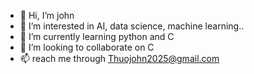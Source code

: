 - 👋 Hi, I’m john
- 👀 I’m interested in AI, data science, machine learning.. 
- 🌱 I’m currently learning python and C
- 💞️ I’m looking to collaborate on C
- 📫 reach me through Thuojohn2025@gmail.com 

<!---
Darkoo8/Darkoo8 is a ✨ special ✨ repository because its `README.md` (this file) appears on your GitHub profile.
You can click the Preview link to take a look at your changes.
--->
